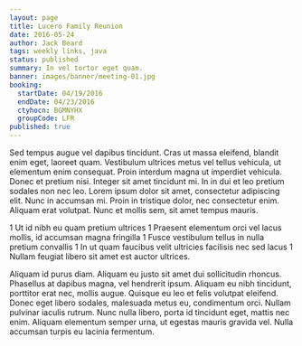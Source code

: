 ```yaml
---
layout: page
title: Lucero Family Reunion
date: 2016-05-24
author: Jack Beard
tags: weekly links, java
status: published
summary: In vel tortor eget quam.
banner: images/banner/meeting-01.jpg
booking:
  startDate: 04/19/2016
  endDate: 04/23/2016
  ctyhocn: BGMNYHX
  groupCode: LFR
published: true
---
```

Sed tempus augue vel dapibus tincidunt. Cras ut massa eleifend, blandit enim eget, laoreet quam. Vestibulum ultrices metus vel tellus vehicula, ut elementum enim consequat. Proin interdum magna ut imperdiet vehicula. Donec et pretium nisi. Integer sit amet tincidunt mi. In in dui et leo pretium sodales non nec leo. Lorem ipsum dolor sit amet, consectetur adipiscing elit. Nunc in accumsan mi. Proin in tristique dolor, nec consectetur enim. Aliquam erat volutpat. Nunc et mollis sem, sit amet tempus mauris.

1 Ut id nibh eu quam pretium ultrices
1 Praesent elementum orci vel lacus mollis, id accumsan magna fringilla
1 Fusce vestibulum tellus in nulla pretium convallis
1 In ut quam faucibus velit ultricies facilisis nec sed lacus
1 Nullam feugiat libero sit amet est auctor ultrices.

Aliquam id purus diam. Aliquam eu justo sit amet dui sollicitudin rhoncus. Phasellus at dapibus magna, vel hendrerit ipsum. Aliquam eu nibh tincidunt, porttitor erat nec, mollis augue. Quisque eu leo et felis volutpat eleifend. Donec eget libero sodales, malesuada metus eu, condimentum orci. Nullam pulvinar iaculis rutrum. Nunc nulla libero, porta id tincidunt eget, mattis nec enim. Aliquam elementum semper urna, ut egestas mauris gravida vel. Nulla accumsan turpis eu lacinia fermentum.
